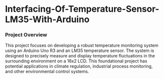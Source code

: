 # Interfacing-Of-Temperature-Sensor-LM35-With-Arduino

### Project Overview
This project focuses on developing a robust temperature monitoring system using an Arduino Uno R3 and an LM35 temperature sensor. The system is designed to precisely measure and display temperature fluctuations in the surrounding environment on a 16x2 LCD. This foundational project has potential applications in climate regulation, industrial process monitoring, and other environmental control systems.
